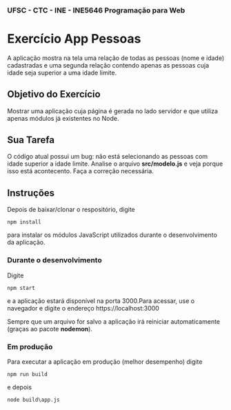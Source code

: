 ### UFSC - CTC - INE - INE5646 Programação para Web
# Exercício App Pessoas

A aplicação mostra na tela uma relação de todas as pessoas (nome e idade) cadastradas e uma segunda relação contendo apenas as pessoas cuja idade seja superior a uma idade limite.


## Objetivo do Exercício
Mostrar uma aplicação cuja página é gerada no lado servidor e que utiliza apenas módulos já existentes no Node.

## Sua Tarefa
O código atual possui um bug: não está selecionando as pessoas com idade superior a idade limite. Analise o arquivo **src/modelo.js** e veja porque isso está acontecento. Faça a correção necessária.

## Instruções
Depois de baixar/clonar o respositório, digite

`npm install`

para instalar os módulos JavaScript utilizados durante o desenvolvimento da aplicação.

### Durante o desenvolvimento
Digite

`npm start`

e a aplicação estará disponível na porta 3000.Para acessar, use o navegador e digite o endereço https://localhost:3000

Sempre que um arquivo for salvo a aplicação irá reiniciar automaticamente (graças ao pacote **nodemon**).

### Em produção
Para executar a aplicação em produção (melhor desempenho) digite

`npm run build`

e depois

`node build\app.js`

